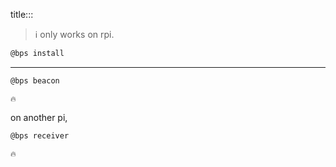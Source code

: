 title:::

> ℹ️ only works on rpi.

```bash
@bps install
```

---

```bash
@bps beacon
```

```text
🔥
```

on another pi,

```bash
@bps receiver
```

```text
🔥
```